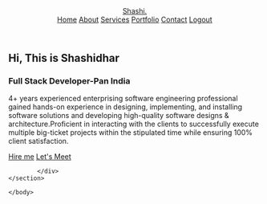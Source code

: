 <html>
    <head>
        <meta charset="UTF-8">
        <meta http-equiv="X-UA-Compatible" content="IE-Edge">
        <meta name="viewport" content="width=device-width,intial-scale=1.0">
<link rel="stylesheet" href="style.css" >
<link href='https://unpkg.com/boxicons@2.1.4/css/boxicons.min.css' rel='stylesheet'>

<title>shashi profile</title>
    </head>
    <body>
<header class="header">
    <a href="" class="logo">Shashi.</a>
    <nav class="navbar">
    <a href="" class="">Home</a>
    <a href="">About</a>
    <a href="">Services</a>
    <a href="">Portfolio</a>
    <a href="">Contact</a>
    <a href="#" class="btn-box">Logout</a>
    </nav>
    </header>
    <section class="home">
        <div class="home-content">
            <h1>Hi, This is Shashidhar</h1>
            <h3>Full Stack Developer-Pan India</h3>
            <p>4+ years experienced enterprising software engineering professional gained hands-on experience in designing, implementing, and installing software solutions and developing high-quality software designs & architecture.Proficient in interacting with the clients to successfully execute multiple big-ticket projects within the stipulated time while ensuring 100% client satisfaction.</p>
       <div class="btn-box">
        <a href="#">Hire me</a>
        <a href=""> Let's Meet</a>
       </div>
            </div>
            <div class="home-sci">
                <a href=""><i class='bx bxl-github bx-burst' ></i></a>
                <a href=""><i class='bx bxl-java' ></i></a>
                <a href=""><i class='bx bxl-linkedin' ></i></a>

            </div>
    </section>

    </body>
</html>
